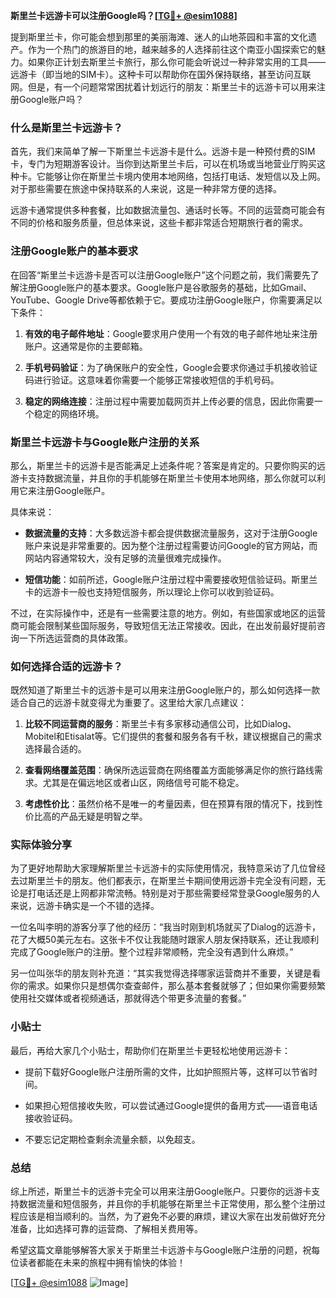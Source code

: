 **斯里兰卡远游卡可以注册Google吗？[[TG💪+ @esim1088](https://t.me/s/esim1088)]**

提到斯里兰卡，你可能会想到那里的美丽海滩、迷人的山地茶园和丰富的文化遗产。作为一个热门的旅游目的地，越来越多的人选择前往这个南亚小国探索它的魅力。如果你正计划去斯里兰卡旅行，那么你可能会听说过一种非常实用的工具——远游卡（即当地的SIM卡）。这种卡可以帮助你在国外保持联络，甚至访问互联网。但是，有一个问题常常困扰着计划远行的朋友：斯里兰卡的远游卡可以用来注册Google账户吗？

### 什么是斯里兰卡远游卡？

首先，我们来简单了解一下斯里兰卡远游卡是什么。远游卡是一种预付费的SIM卡，专门为短期游客设计。当你到达斯里兰卡后，可以在机场或当地营业厅购买这种卡。它能够让你在斯里兰卡境内使用本地网络，包括打电话、发短信以及上网。对于那些需要在旅途中保持联系的人来说，这是一种非常方便的选择。

远游卡通常提供多种套餐，比如数据流量包、通话时长等。不同的运营商可能会有不同的价格和服务质量，但总体来说，这些卡都非常适合短期旅行者的需求。

### 注册Google账户的基本要求

在回答“斯里兰卡远游卡是否可以注册Google账户”这个问题之前，我们需要先了解注册Google账户的基本要求。Google账户是谷歌服务的基础，比如Gmail、YouTube、Google Drive等都依赖于它。要成功注册Google账户，你需要满足以下条件：

1. **有效的电子邮件地址**：Google要求用户使用一个有效的电子邮件地址来注册账户。这通常是你的主要邮箱。
   
2. **手机号码验证**：为了确保账户的安全性，Google会要求你通过手机接收验证码进行验证。这意味着你需要一个能够正常接收短信的手机号码。

3. **稳定的网络连接**：注册过程中需要加载网页并上传必要的信息，因此你需要一个稳定的网络环境。

### 斯里兰卡远游卡与Google账户注册的关系

那么，斯里兰卡的远游卡是否能满足上述条件呢？答案是肯定的。只要你购买的远游卡支持数据流量，并且你的手机能够在斯里兰卡使用本地网络，那么你就可以利用它来注册Google账户。

具体来说：

- **数据流量的支持**：大多数远游卡都会提供数据流量服务，这对于注册Google账户来说是非常重要的。因为整个注册过程需要访问Google的官方网站，而网站内容通常较大，没有足够的流量很难完成操作。

- **短信功能**：如前所述，Google账户注册过程中需要接收短信验证码。斯里兰卡的远游卡一般也支持短信服务，所以理论上你可以收到验证码。

不过，在实际操作中，还是有一些需要注意的地方。例如，有些国家或地区的运营商可能会限制某些国际服务，导致短信无法正常接收。因此，在出发前最好提前咨询一下所选运营商的具体政策。

### 如何选择合适的远游卡？

既然知道了斯里兰卡的远游卡是可以用来注册Google账户的，那么如何选择一款适合自己的远游卡就变得尤为重要了。这里给大家几点建议：

1. **比较不同运营商的服务**：斯里兰卡有多家移动通信公司，比如Dialog、Mobitel和Etisalat等。它们提供的套餐和服务各有千秋，建议根据自己的需求选择最合适的。

2. **查看网络覆盖范围**：确保所选运营商在网络覆盖方面能够满足你的旅行路线需求。尤其是在偏远地区或者山区，网络信号可能不稳定。

3. **考虑性价比**：虽然价格不是唯一的考量因素，但在预算有限的情况下，找到性价比高的产品无疑是明智之举。

### 实际体验分享

为了更好地帮助大家理解斯里兰卡远游卡的实际使用情况，我特意采访了几位曾经去过斯里兰卡的朋友。他们都表示，在斯里兰卡期间使用远游卡完全没有问题，无论是打电话还是上网都非常流畅。特别是对于那些需要经常登录Google服务的人来说，远游卡确实是一个不错的选择。

一位名叫李明的游客分享了他的经历：“我当时刚到机场就买了Dialog的远游卡，花了大概50美元左右。这张卡不仅让我能随时跟家人朋友保持联系，还让我顺利完成了Google账户的注册。整个过程非常顺畅，完全没有遇到什么麻烦。”

另一位叫张华的朋友则补充道：“其实我觉得选择哪家运营商并不重要，关键是看你的需求。如果你只是想偶尔查查邮件，那么基本套餐就够了；但如果你需要频繁使用社交媒体或者视频通话，那就得选个带更多流量的套餐。”

### 小贴士

最后，再给大家几个小贴士，帮助你们在斯里兰卡更轻松地使用远游卡：

- 提前下载好Google账户注册所需的文件，比如护照照片等，这样可以节省时间。
  
- 如果担心短信接收失败，可以尝试通过Google提供的备用方式——语音电话接收验证码。

- 不要忘记定期检查剩余流量余额，以免超支。

### 总结

综上所述，斯里兰卡的远游卡完全可以用来注册Google账户。只要你的远游卡支持数据流量和短信服务，并且你的手机能够在斯里兰卡正常使用，那么整个注册过程应该是相当顺利的。当然，为了避免不必要的麻烦，建议大家在出发前做好充分准备，比如选择可靠的运营商、了解相关费用等。

希望这篇文章能够解答大家关于斯里兰卡远游卡与Google账户注册的问题，祝每位读者都能在未来的旅程中拥有愉快的体验！

[[TG💪+ @esim1088](https://t.me/s/esim1088) ![Image](https://i.postimg.cc/4NQfJmqS/Snipaste-2025-05-13-00-14-12.png)]